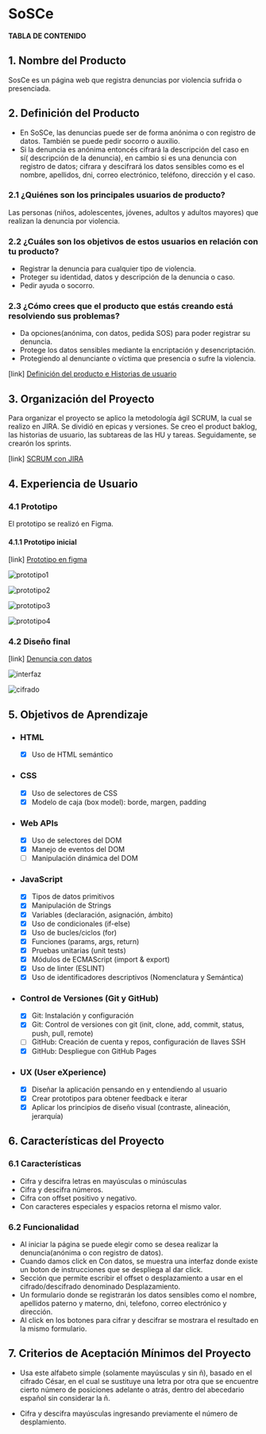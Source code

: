 # SoSCe

**TABLA DE CONTENIDO**

## 1. Nombre del Producto

SosCe es un página web que registra denuncias por violencia sufrida o presenciada.

## 2. Definición del Producto 
- En SoSCe, las denuncias puede ser de forma anónima o con registro de datos. También se puede pedir socorro o auxilio.
- Si la denuncia es anónima entoncés cifrará la descripción del caso en sí( descripción de la denuncia), en cambio si es una denuncia con registro de datos; cifrara y descifrará los datos sensibles como es el nombre, apellidos, dni, correo electrónico, teléfono, dirección y el caso.

### 2.1 ¿Quiénes son los principales usuarios de producto?

Las personas (niños, adolescentes, jóvenes, adultos y adultos mayores) que realizan la denuncia por violencia.

### 2.2 ¿Cuáles son los objetivos de estos usuarios en relación con tu producto?

+ Registrar la denuncia para cualquier tipo de violencia.
+ Proteger su identidad, datos y descripción de la denuncia o caso.
+ Pedir ayuda o socorro.

### 2.3 ¿Cómo crees que el producto que estás creando está resolviendo sus problemas?

+ Da opciones(anónima, con datos, pedida SOS) para poder registrar su denuncia.
+ Protege los datos sensibles mediante la encriptación y desencriptación.
+ Protegiendo al denunciante o víctima que presencia o sufre la violencia.

[link] [Definición del producto e Historias de usuario](http://devsoftwaresys.atlassian.net/wiki/spaces/D/pages/5963801/DOCUMENTACI+N+DEL+PROYECTO "Definición del producto e Historias de usuario")

## 3. Organización del Proyecto

Para organizar el proyecto se aplico la metodología ágil SCRUM, la cual se realizo en JIRA. Se dividió en epicas y versiones. Se creo el product baklog, las historias de usuario, las subtareas de las HU y tareas. Seguidamente, se crearón los sprints.

[link]  [SCRUM con JIRA](https://devsoftwaresys.atlassian.net/jira/software/c/projects/DV/boards/3/backlog?issueLimit=100 "SCRUM con JIRA")

## 4. Experiencia de Usuario

### 4.1 Prototipo

El prototipo se realizó en Figma.

#### 4.1.1 Prototipo inicial

[link] [Prototipo en figma](https://www.figma.com/file/N7Jaq8r13uH1bh1IDPZ601/AlgoritmoCesar?node-id=46%3A27 "Prototipo en figma")

![prototipo1](https://user-images.githubusercontent.com/69210648/141059462-1b00d71c-4ec5-4055-9a5b-cfcf61b82d75.png)

![prototipo2](https://user-images.githubusercontent.com/69210648/141059725-88aa941a-b072-49f1-9664-ca4ab1acc33f.png)

![prototipo3](https://user-images.githubusercontent.com/69210648/141059745-79bc9163-d724-498e-b8a3-62491a8cd27b.png)

![prototipo4](https://user-images.githubusercontent.com/69210648/141059762-110c44e7-fbd2-4644-951c-847144f71343.png)

### 4.2 Diseño final

[link] [Denuncia con datos](https://kalyzca.github.io/LIM016-cipher/ "Denuncia con datos")

![interfaz](https://user-images.githubusercontent.com/69210648/141060897-7cdfb7cd-155b-46ad-9c31-fd977af1497a.png)

![cifrado](https://user-images.githubusercontent.com/69210648/141060924-4670638b-57fc-4000-b70a-f21d314f08e9.png)

## 5. Objetivos de Aprendizaje

+ ### HTML
	- [x] Uso de HTML semántico

+ ### CSS
	- [x] Uso de selectores de CSS
	- [x] Modelo de caja (box model): borde, margen, padding

+ ### Web APIs
	- [x] Uso de selectores del DOM
	- [x] Manejo de eventos del DOM
	- [ ] Manipulación dinámica del DOM

+ ### JavaScript
	- [x]  Tipos de datos primitivos
	- [x] Manipulación de Strings
	- [x] Variables (declaración, asignación, ámbito)
	- [x] Uso de condicionales (if-else)
	- [x] Uso de bucles/ciclos (for)
	- [x] Funciones (params, args, return)
	- [x] Pruebas unitarias (unit tests)
	- [x] Módulos de ECMAScript (import & export)
	- [x] Uso de linter (ESLINT)
	- [x]  Uso de identificadores descriptivos (Nomenclatura y Semántica)

+ ### Control de Versiones (Git y GitHub)
	- [x] Git: Instalación y configuración
	- [x] Git: Control de versiones con git (init, clone, add, commit, status, push, pull, remote)
	- [ ] GitHub: Creación de cuenta y repos, configuración de llaves SSH
	- [x] GitHub: Despliegue con GitHub Pages

+ ### UX (User eXperience)
	- [x] Diseñar la aplicación pensando en y entendiendo al usuario
	- [x] Crear prototipos para obtener feedback e iterar
	- [x] Aplicar los principios de diseño visual (contraste, alineación, jerarquía)

## 6. Características del Proyecto

### 6.1 Características

+ Cifra y descifra letras en mayúsculas o minúsculas
+ Cifra y descifra números.
+ Cifra con offset positivo y negativo.
+ Con caracteres especiales y espacios retorna el mismo valor.

### 6.2 Funcionalidad

+ Al iniciar la página se puede elegir como se desea realizar la denuncia(anónima o con registro de datos).
+ Cuando damos click en Con datos, se muestra una interfaz donde existe un boton de instrucciones que se despliega al dar click.
+ Sección que permite escribir el offset o desplazamiento a usar en el cifrado/descifrado denominado Desplazamiento.
+ Un formulario donde se registrarán los datos sensibles como el nombre, apellidos paterno y materno, dni, telefono, correo electrónico y dirección.
+ Al click en los botones para cifrar y descifrar se mostrara el resultado en la mismo formulario.
## 7. Criterios de Aceptación Mínimos del Proyecto

+ Usa este alfabeto simple (solamente mayúsculas y sin ñ),  basado en el cifrado César, en el cual se sustituye una letra por otra que se encuentre cierto número de posiciones adelante o atrás, dentro del abecedario español sin considerar la ñ.

+ Cifra y descifra mayúsculas ingresando previamente el número de desplamiento.

